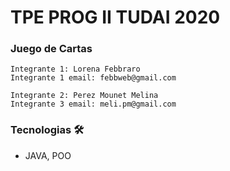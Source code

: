 # TPE PROG II TUDAI 2020

### Juego de Cartas

    Integrante 1: Lorena Febbraro
    Integrante 1 email: febbweb@gmail.com

    Integrante 2: Perez Mounet Melina
    Integrante 3 email: meli.pm@gmail.com

### Tecnologias 🛠️

* JAVA, POO
